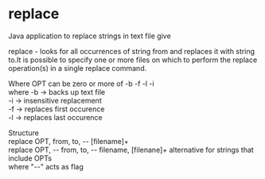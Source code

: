 # replace
Java application to replace strings in text file give

replace​ - looks for all occurrences of string ​from​ and replaces it with string ​to​.It is possible to specify one or more files on which to perform the replace operation(s) in a single replace command.

Where OPT can be zero or more of -b -f -l -i\
where -b -> backs up text file\
-i -> insensitive replacement\
-f -> replaces first occurence\
-l -> replaces last occurence
      
      
Structure\
replace OPT, from, to, -- [filename]+\
replace OPT, -- from, to, -- filename, [filenane]+ alternative for strings that include OPTs\
where "--" acts as flag


